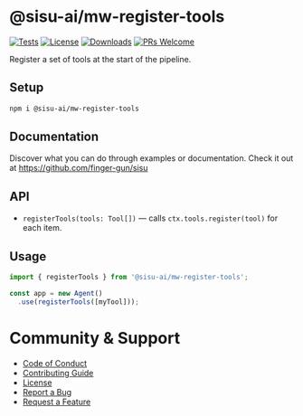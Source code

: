 # @sisu-ai/mw-register-tools
[![Tests](https://github.com/finger-gun/sisu/actions/workflows/tests.yml/badge.svg?branch=main)](https://github.com/finger-gun/sisu/actions/workflows/tests.yml)
[![License](https://img.shields.io/badge/license-Apache--2.0-blue)](https://github.com/finger-gun/sisu/blob/main/LICENSE)
[![Downloads](https://img.shields.io/npm/dm/%40sisu-ai%2Fmw-register-tools)](https://www.npmjs.com/package/@sisu-ai/mw-register-tools)
[![PRs Welcome](https://img.shields.io/badge/PRs-welcome-brightgreen.svg)](https://github.com/finger-gun/sisu/blob/main/CONTRIBUTING.md)

Register a set of tools at the start of the pipeline.

## Setup
```bash
npm i @sisu-ai/mw-register-tools
```

## Documentation
Discover what you can do through examples or documentation. Check it out at https://github.com/finger-gun/sisu

## API
- `registerTools(tools: Tool[])` — calls `ctx.tools.register(tool)` for each item.

## Usage
```ts
import { registerTools } from '@sisu-ai/mw-register-tools';

const app = new Agent()
  .use(registerTools([myTool]));
```

# Community & Support
- [Code of Conduct](https://github.com/finger-gun/sisu/blob/main/CODE_OF_CONDUCT.md)
- [Contributing Guide](https://github.com/finger-gun/sisu/blob/main/CONTRIBUTING.md)
- [License](https://github.com/finger-gun/sisu/blob/main/LICENSE)
- [Report a Bug](https://github.com/finger-gun/sisu/issues/new?template=bug_report.md)
- [Request a Feature](https://github.com/finger-gun/sisu/issues/new?template=feature_request.md)
